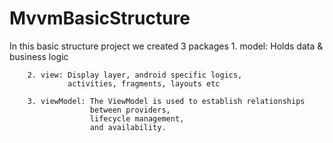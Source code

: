 # MvvmBasicStructure
In this basic structure project we created 3 packages
        1. model: Holds data & business logic

        2. view: Display layer, android specific logics, 
                 activities, fragments, layouts etc

        3. viewModel: The ViewModel is used to establish relationships 
                      between providers, 
                      lifecycle management, 
                      and availability.
